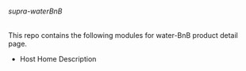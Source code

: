 ###### supra-waterBnB
This repo contains the following modules for water-BnB product detail page.
  * Host Home Description

